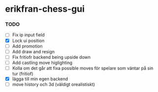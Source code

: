 # erikfran-chess-gui
### TODO
- [ ] Fix ip input field
- [x] Lock ui position
- [ ] Add promotion
- [ ] Add draw and resign
- [ ] Fix fritiofr backend being upside down
- [ ] Add castling move higlighting
- [ ] Kolla om det går att fixa possible moves för spelare som väntar på sin tur (fritiof)
- [x] lägga till min egen backend
- [ ] move history och 3d (väldigt orealistiskt)
